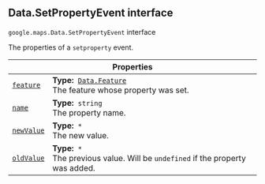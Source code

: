 
<devsite-heading text=" Data.SetPropertyEvent interface" for="Data.SetPropertyEvent" level="h2" link="" toc="" back-to-top=""><h2 id="Data.SetPropertyEvent" is-upgraded="">Data.SetPropertyEvent interface </h2></devsite-heading>
<p>
<code translate="no" dir="ltr"><span itemprop="path">google.maps</span>.<span itemprop="name">Data.SetPropertyEvent</span></code>
interface
</p>
<p>The properties of a <code translate="no" dir="ltr">setproperty</code> event.</p>
<div class="devsite-table-wrapper"><table class="properties responsive" summary="interface Data.SetPropertyEvent - Properties">
<thead>
<tr><th colspan="2">Properties</th>
</tr></thead>
<tbody>
<tr id="Data.SetPropertyEvent.feature">
<td itemprop="property"><code translate="no" dir="ltr"><a class="secret-link" href="#Data.SetPropertyEvent.feature"><span>feature</span></a></code></td>
<td><div><strong>Type:</strong>&nbsp; <code translate="no" dir="ltr"><a href="Data.Feature.md">Data.Feature</a></code></div>
<div class="desc">The feature whose property was set.</div></td>
</tr>
<tr id="Data.SetPropertyEvent.name">
<td itemprop="property"><code translate="no" dir="ltr"><a class="secret-link" href="#Data.SetPropertyEvent.name"><span>name</span></a></code></td>
<td><div><strong>Type:</strong>&nbsp; <code translate="no" dir="ltr">string</code></div>
<div class="desc">The property name.</div></td>
</tr>
<tr id="Data.SetPropertyEvent.newValue">
<td itemprop="property"><code translate="no" dir="ltr"><a class="secret-link" href="#Data.SetPropertyEvent.newValue"><span>newValue</span></a></code></td>
<td><div><strong>Type:</strong>&nbsp; <code translate="no" dir="ltr">*</code></div>
<div class="desc">The new value.</div></td>
</tr>
<tr id="Data.SetPropertyEvent.oldValue">
<td itemprop="property"><code translate="no" dir="ltr"><a class="secret-link" href="#Data.SetPropertyEvent.oldValue"><span>oldValue</span></a></code></td>
<td><div><strong>Type:</strong>&nbsp; <code translate="no" dir="ltr">*</code></div>
<div class="desc">The previous value. Will be <code translate="no" dir="ltr">undefined</code> if the property was added.</div></td>
</tr>
</tbody>
</table></div>
<script src="replace_links.js"></script>
